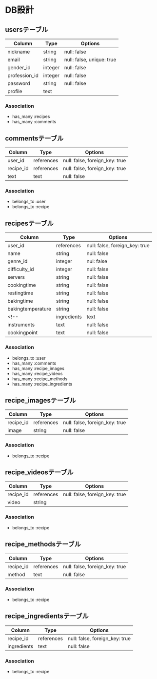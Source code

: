 # DB設計

## usersテーブル
|Column|Type|Options|
|------|----|-------|
|nickname|string|null: false|
|email|string|null: false, unique: true|
|gender_id|integer|null: false|
|profession_id|integer|null: false|
|password|string|null: false|
|profile|text|

### Association
- has_many :recipes
- has_many :comments


## commentsテーブル
|Column|Type|Options|
|------|----|-------|
|user_id|references|null: false, foreign_key: true|
|recipe_id|references|null: false, foreign_key: true|
|text|text|null: false|

### Association
- belongs_to :user
- belongs_to :recipe


## recipesテーブル
|Column|Type|Options|
|------|----|-------|
|user_id|references|null: false, foreign_key: true|
|name|string|null: false|
|genre_id|integer|nul: false|
|difficulty_id|integer|null: false|
|servers|string|null: false|
|cookingtime|string|null: false|
|restingtime|string|null: false|
|bakingtime|string|null: false|
|bakingtemperature|string|null: false|
<!-- |ingredients|text|null: false| -->
|instruments|text|null: false|
|cookingpoint|text|null: false|


### Association
- belongs_to :user
- has_many :comments
- has_many :recipe_images
- has_many :recipe_videos
- has_many :recipe_methods
- has_many :recipe_ingredients

## recipe_imagesテーブル
|Column|Type|Options|
|------|----|-------|
|recipe_id|references|null: false, foreign_key: true|
|image|string|null: false|

### Association
- belongs_to :recipe


## recipe_videosテーブル
|Column|Type|Options|
|------|----|-------|
|recipe_id|references|null: false, foreign_key: true|
|video|string|

### Association
- belongs_to :recipe


## recipe_methodsテーブル
|Column|Type|Options|
|------|----|-------|
|recipe_id|references|null: false, foreign_key: true|
|method|text|null: false|

### Association
- belongs_to :recipe


## recipe_ingredientsテーブル
|Column|Type|Options|
|------|----|-------|
|recipe_id|references|null: false, foreign_key: true|
|ingredients|text|null: false|

### Association
- belongs_to :recipe